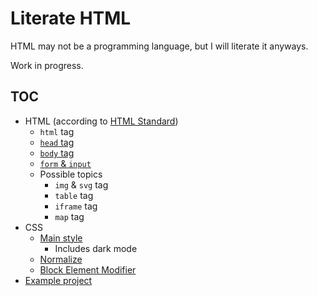 # Literate HTML

HTML may not be a programming language, but I will literate it anyways.

Work in progress.

## TOC

- HTML (according to [HTML Standard](https://html.spec.whatwg.org/multipage/semantics.html))
	- `html` tag
	- [`head` tag](./HTML-head.md)
	- [`body` tag](./HTML-body.md)
	- [`form` & `input`](./HTML-form-input.md)
	- Possible topics
		- `img` & `svg` tag
		- `table` tag
		- `iframe` tag
		- `map` tag
- CSS
	- [Main style](./CSS-Main.md)
		- Includes dark mode
	- [Normalize](./CSS-Normalize.md)
	- [Block Element Modifier](./CSS-BEM.md)
- [Example project](./example-project/)
